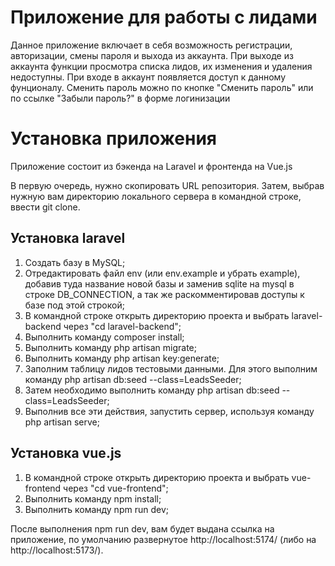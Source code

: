 <h1>Приложение для работы с лидами</h1>
Данное приложение включает в себя возможность регистрации, авторизации, смены пароля и выхода из аккаунта. 
При выходе из аккаунта функции просмотра списка лидов, их изменения и удаления недоступны. 
При входе в аккаунт появляется доступ к данному фунционалу. 
Сменить пароль можно по кнопке "Сменить пароль" или по ссылке "Забыли пароль?" в форме логинизации

<h1>Установка приложения</h1>
Приложение состоит из бэкенда на Laravel и фронтенда на Vue.js 

В первую очередь, нужно скопировать URL репозитория.
Затем, выбрав нужную вам директорию локального сервера в командной строке, ввести git clone.
 
<h2>Установка laravel</h2>
<ol>
 <li>Создать базу в MySQL;</li>
 <li>Отредактировать файл env (или env.example и убрать example), добавив туда название новой базы и заменив sqlite на mysql в строке DB_CONNECTION, а так же раскомментировав доступы к базе под этой строкой;</li>
 <li>В командной строке открыть директорию проекта и выбрать laravel-backend через "cd laravel-backend";</li>
 <li>Выполнить команду composer install;</li>
 <li>Выполнить команду php artisan migrate;</li>
 <li>Выполнить команду php artisan key:generate;</li>
 <li>Заполним таблицу лидов тестовыми данными. Для этого выполним команду php artisan db:seed --class=LeadsSeeder;</li>
 <li>Затем необходимо выполнить команду php artisan db:seed --class=LeadsSeeder;</li>
 <li>Выполнив все эти действия, запустить сервер, используя команду php artisan serve;</li>
</ol>
<h2>Установка vue.js</h2>
<ol>
 <li>В командной строке открыть директорию проекта и выбрать vue-frontend через "cd vue-frontend";</li>
 <li>Выполнить команду npm install;</li>
 <li>Выполнить команду npm run dev;</li>
</ol>
После выполнения npm run dev, вам будет выдана ссылка на приложение, по умолчанию развернутое http://localhost:5174/ (либо на http://localhost:5173/).
